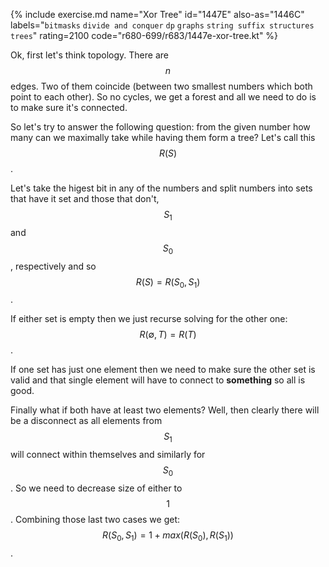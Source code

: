 {% include exercise.md name="Xor Tree" id="1447E" also-as="1446C" labels="`bitmasks` `divide and conquer` `dp` `graphs` `string suffix structures` `trees`" rating=2100 code="r680-699/r683/1447e-xor-tree.kt" %}

Ok, first let's think topology. There are $$n$$ edges. Two of them coincide (between two smallest numbers which both point to each other). So no cycles, we get a forest and all we need to do is to make sure it's connected.

So let's try to answer the following question: from the given number how many can we maximally take while having them form a tree?  Let's call this $$R(S)$$.

Let's take the higest bit in any of the numbers and split numbers into sets that have it set and those that don't, $$S_1$$ and $$S_0$$, respectively and so $$R(S) = R(S_0, S_1)$$.

If either set is empty then we just recurse solving for the other one: $$R(\emptyset, T) = R(T)$$.

If one set has just one element then we need to make sure the other set is valid and that single element will have to connect to __something__ so all is good.

Finally what if both have at least two elements?  Well, then clearly there will be a disconnect as all elements from $$S_1$$ will connect within themselves and similarly for $$S_0$$.  So we need to decrease size of either to $$1$$.
Combining those last two cases we get: $$R(S_0, S_1) = 1 + max(R(S_0), R(S_1))$$.
